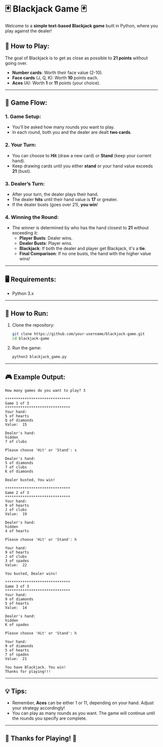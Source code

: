 # 🃏 Blackjack Game 🃏

Welcome to a **simple text-based Blackjack game** built in Python, where you play against the dealer!

## 🏁 How to Play:

The goal of Blackjack is to get as close as possible to **21 points** without going over. 

- **Number cards**: Worth their face value (2-10).
- **Face cards** (J, Q, K): Worth **10** points each.
- **Aces** (A): Worth **1** or **11** points (your choice).

---

## 🔄 Game Flow:

### 1. **Game Setup**:
   - You’ll be asked how many rounds you want to play.
   - In each round, both you and the dealer are dealt **two cards**.

### 2. **Your Turn**:
   - You can choose to **Hit** (draw a new card) or **Stand** (keep your current hand).
   - Keep drawing cards until you either **stand** or your hand value exceeds **21** (bust).

### 3. **Dealer’s Turn**:
   - After your turn, the dealer plays their hand.
   - The dealer **hits** until their hand value is **17** or greater.
   - If the dealer busts (goes over 21), **you win**!

### 4. **Winning the Round**:
   - The winner is determined by who has the hand closest to **21** without exceeding it:
     - **Player Busts**: Dealer wins.
     - **Dealer Busts**: Player wins.
     - **Blackjack**: If both the dealer and player get Blackjack, it's a **tie**.
     - **Final Comparison**: If no one busts, the hand with the higher value wins!

---

## 🖥️ Requirements:
- Python 3.x

---

## 🚀 How to Run:

1. Clone the repository:

   ```bash
   git clone https://github.com/your-username/blackjack-game.git
   cd blackjack-game

2. Run the game:

    ```bash
   python3 blackjack_game.py
   ```

---

## 🎮 Example Output:

```
How many games do you want to play? 3

******************************
Game 1 of 3
******************************
Your hand: 
5 of hearts
Q of diamonds
Value:  15

Dealer's hand: 
hidden
7 of clubs

Please choose 'Hit' or 'Stand': s

Dealer's hand: 
5 of diamonds
7 of clubs
K of diamonds

Dealer busted, You win!

******************************
Game 2 of 3
******************************
Your hand: 
9 of hearts
J of clubs
Value:  19

Dealer's hand: 
hidden
4 of hearts

Please choose 'Hit' or 'Stand': h

Your hand: 
9 of hearts
J of clubs
3 of spades
Value:  22

You busted, Dealer wins!

******************************
Game 3 of 3
******************************
Your hand: 
9 of diamonds
5 of hearts
Value:  14

Dealer's hand: 
hidden
K of spades

Please choose 'Hit' or 'Stand': h

Your hand: 
9 of diamonds
5 of hearts
7 of spades
Value:  21

You have Blackjack. You win!
Thanks for playing!!!
```

---

## 💡 Tips:

* Remember, **Aces** can be either 1 or 11, depending on your hand. Adjust your strategy accordingly!
* You can play as many rounds as you want. The game will continue until the rounds you specify are complete.

---
## 🎉 Thanks for Playing! 🎉
